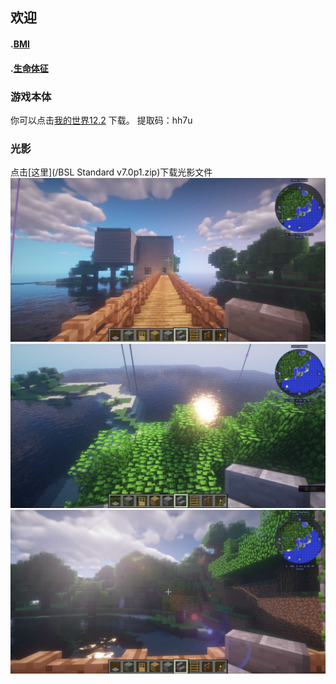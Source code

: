 ## 欢迎
#### .[BMI](https://applepieyulin.github.io/bmi/)
#### .[生命体征](https://applepieyulin.github.io/p/)
### 游戏本体
你可以点击[我的世界12.2](https://pan.baidu.com/s/13JGyp1zVILvWMmKF4OVX_Q) 下载。
提取码：hh7u
### 光影
点击[这里](/BSL Standard v7.0p1.zip)下载光影文件
![](image1.png)
![](image2.png)
![](image3.png)






